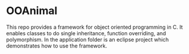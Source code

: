 OOAnimal
========

This repo provides a framework for object oriented programming in C. It enables classes to do single inheritance, function overriding, and polymorphism. In the application folder is an eclipse project which demonstrates how to use the framework. 
